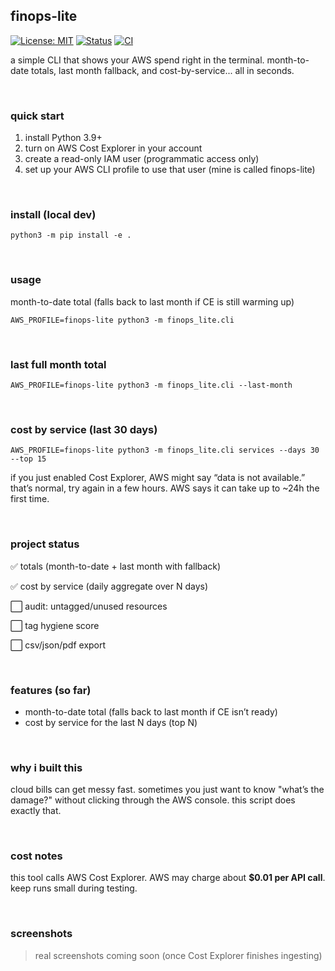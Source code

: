 ## finops-lite

[![License: MIT](https://img.shields.io/badge/License-MIT-yellow.svg)](#license)
[![Status](https://img.shields.io/badge/status-pre--alpha-blue.svg)](#project-status)
[![CI](https://github.com/dianuhs/finops-lite/actions/workflows/ci.yml/badge.svg)](https://github.com/dianuhs/finops-lite/actions/workflows/ci.yml)


a simple CLI that shows your AWS spend right in the terminal.
month-to-date totals, last month fallback, and cost-by-service... all in seconds.

&nbsp;
### quick start

1. install Python 3.9+
2. turn on AWS Cost Explorer in your account
3. create a read-only IAM user (programmatic access only)
4. set up your AWS CLI profile to use that user (mine is called finops-lite)

&nbsp;
### install (local dev)
 ``` 
python3 -m pip install -e .
 ``` 

&nbsp;
### usage

month-to-date total (falls back to last month if CE is still warming up)

 ``` 
AWS_PROFILE=finops-lite python3 -m finops_lite.cli
 ``` 

&nbsp;
### last full month total

 ``` 
AWS_PROFILE=finops-lite python3 -m finops_lite.cli --last-month
 ``` 

&nbsp;
### cost by service (last 30 days)

 ``` 
AWS_PROFILE=finops-lite python3 -m finops_lite.cli services --days 30 --top 15
 ``` 

if you just enabled Cost Explorer, AWS might say “data is not available.”
that’s normal, try again in a few hours. AWS says it can take up to ~24h the first time.

&nbsp;
### project status
✅ totals (month-to-date + last month with fallback)

✅ cost by service (daily aggregate over N days)

⬜ audit: untagged/unused resources

⬜ tag hygiene score

⬜ csv/json/pdf export


&nbsp;
### features (so far)

- month-to-date total (falls back to last month if CE isn’t ready)
- cost by service for the last N days (top N)


&nbsp;
### why i built this
cloud bills can get messy fast.
sometimes you just want to know "what’s the damage?" without clicking through the AWS console.
this script does exactly that.

&nbsp;
### cost notes

this tool calls AWS Cost Explorer. AWS may charge about **$0.01 per API call**. keep runs small during testing.


&nbsp;
### screenshots

> real screenshots coming soon (once Cost Explorer finishes ingesting)

